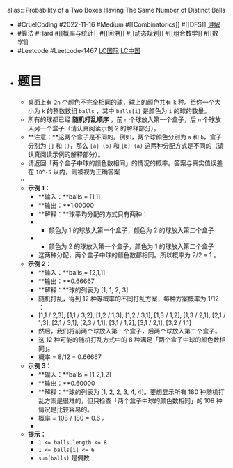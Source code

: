 alias:: Probability of a Two Boxes Having The Same Number of Distinct Balls

- #CruelCoding #2022-11-16 #Medium #[[Combinatorics]] #[[DFS]] [讲解](https://youtu.be/YJzxnYTxnDw)
- #算法 #Hard #[[概率与统计]] #[[回溯]] #[[动态规划]] #[[组合数学]] #[[数学]]
- #Leetcode #Leetcode-1467 [LC国际](https://leetcode.com/problems/probability-of-a-two-boxes-having-the-same-number-of-distinct-balls/) [LC中国](https://leetcode.cn/problems/probability-of-a-two-boxes-having-the-same-number-of-distinct-balls/)
- # 题目
	- 桌面上有 `2n` 个颜色不完全相同的球，球上的颜色共有 `k` 种。给你一个大小为 `k` 的整数数组 `balls` ，其中 `balls[i]` 是颜色为 `i` 的球的数量。
	- 所有的球都已经 **随机打乱顺序** ，前 `n` 个球放入第一个盒子，后 `n` 个球放入另一个盒子（请认真阅读示例 2 的解释部分）。
	- **注意：**这两个盒子是不同的。例如，两个球颜色分别为 `a` 和 `b`，盒子分别为 `[]` 和 `()`，那么 `[a] (b)` 和 `[b] (a)` 这两种分配方式是不同的（请认真阅读示例的解释部分）。
	- 请返回「两个盒子中球的颜色数相同」的情况的概率。答案与真实值误差在 `10^-5` 以内，则被视为正确答案
	-
	- **示例 1：**
		- **输入：**balls = [1,1]
		- **输出：**1.00000
		- **解释：**球平均分配的方式只有两种：
		- - 颜色为 1 的球放入第一个盒子，颜色为 2 的球放入第二个盒子
		- - 颜色为 2 的球放入第一个盒子，颜色为 1 的球放入第二个盒子
		- 这两种分配，两个盒子中球的颜色数都相同。所以概率为 2/2 = 1 。
	- **示例 2：**
		- **输入：**balls = [2,1,1]
		- **输出：**0.66667
		- **解释：**球的列表为 [1, 1, 2, 3]
		- 随机打乱，得到 12 种等概率的不同打乱方案，每种方案概率为 1/12 ：
		- [1,1 / 2,3], [1,1 / 3,2], [1,2 / 1,3], [1,2 / 3,1], [1,3 / 1,2], [1,3 / 2,1], [2,1 / 1,3], [2,1 / 3,1], [2,3 / 1,1], [3,1 / 1,2], [3,1 / 2,1], [3,2 / 1,1]
		- 然后，我们将前两个球放入第一个盒子，后两个球放入第二个盒子。
		- 这 12 种可能的随机打乱方式中的 8 种满足「两个盒子中球的颜色数相同」。
		- 概率 = 8/12 = 0.66667
	- **示例 3：**
		- **输入：**balls = [1,2,1,2]
		- **输出：**0.60000
		- **解释：**球的列表为 [1, 2, 2, 3, 4, 4]。要想显示所有 180 种随机打乱方案是很难的，但只检查「两个盒子中球的颜色数相同」的 108 种情况是比较容易的。
		- 概率 = 108 / 180 = 0.6 。
		-
	- **提示：**
		- `1 <= balls.length <= 8`
		- `1 <= balls[i] <= 6`
		- `sum(balls)` 是偶数